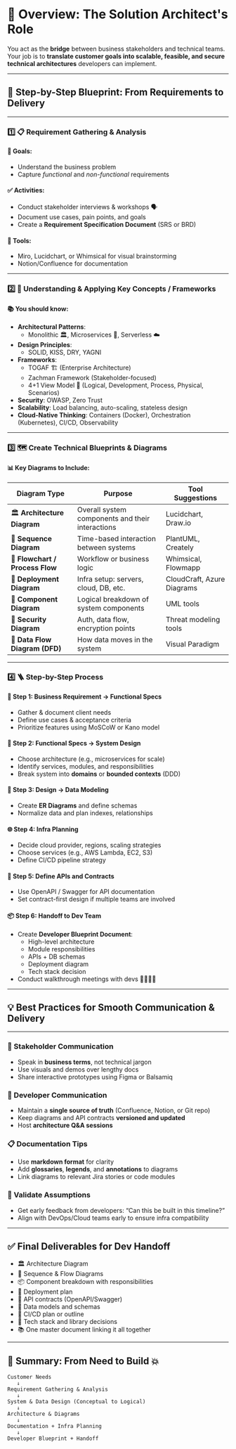# 🧭 Overview: The Solution Architect's Role  
You act as the **bridge** between business stakeholders and technical teams. Your job is to **translate customer goals into scalable, feasible, and secure technical architectures** developers can implement.

---

## 📌 Step-by-Step Blueprint: From Requirements to Delivery

---

### 1️⃣ 📋 **Requirement Gathering & Analysis**

#### 🎯 Goals:
- Understand the business problem
- Capture *functional* and *non-functional* requirements

#### ✅ Activities:
- Conduct stakeholder interviews & workshops 🗣️
- Document use cases, pain points, and goals
- Create a **Requirement Specification Document** (SRS or BRD)

#### 🧰 Tools:
- Miro, Lucidchart, or Whimsical for visual brainstorming
- Notion/Confluence for documentation

---

### 2️⃣ 🧠 **Understanding & Applying Key Concepts / Frameworks**

#### 📚 You should know:
- **Architectural Patterns**:
  - Monolithic 🏛️, Microservices 🧩, Serverless ☁️
- **Design Principles**:
  - SOLID, KISS, DRY, YAGNI
- **Frameworks**:
  - TOGAF 🏗️ (Enterprise Architecture)
  - Zachman Framework (Stakeholder-focused)
  - 4+1 View Model 🧿 (Logical, Development, Process, Physical, Scenarios)
- **Security**: OWASP, Zero Trust
- **Scalability**: Load balancing, auto-scaling, stateless design
- **Cloud-Native Thinking**: Containers (Docker), Orchestration (Kubernetes), CI/CD, Observability

---

### 3️⃣ 🗺️ **Create Technical Blueprints & Diagrams**

#### 📊 Key Diagrams to Include:

| Diagram Type | Purpose | Tool Suggestions |
|--------------|---------|------------------|
| 🏛️ **Architecture Diagram** | Overall system components and their interactions | Lucidchart, Draw.io |
| 🔁 **Sequence Diagram** | Time-based interaction between systems | PlantUML, Creately |
| 🔄 **Flowchart / Process Flow** | Workflow or business logic | Whimsical, Flowmapp |
| 🔧 **Deployment Diagram** | Infra setup: servers, cloud, DB, etc. | CloudCraft, Azure Diagrams |
| 📐 **Component Diagram** | Logical breakdown of system components | UML tools |
| 🔐 **Security Diagram** | Auth, data flow, encryption points | Threat modeling tools |
| 📶 **Data Flow Diagram (DFD)** | How data moves in the system | Visual Paradigm |

---

### 4️⃣ 🪜 **Step-by-Step Process**

#### 🧾 Step 1: Business Requirement → Functional Specs  
- Gather & document client needs  
- Define use cases & acceptance criteria  
- Prioritize features using MoSCoW or Kano model  

#### 🧱 Step 2: Functional Specs → System Design  
- Choose architecture (e.g., microservices for scale)  
- Identify services, modules, and responsibilities  
- Break system into **domains** or **bounded contexts** (DDD)  

#### 🧮 Step 3: Design → Data Modeling  
- Create **ER Diagrams** and define schemas  
- Normalize data and plan indexes, relationships  

#### 🌐 Step 4: Infra Planning  
- Decide cloud provider, regions, scaling strategies  
- Choose services (e.g., AWS Lambda, EC2, S3)  
- Define CI/CD pipeline strategy  

#### 🧩 Step 5: Define APIs and Contracts  
- Use OpenAPI / Swagger for API documentation  
- Set contract-first design if multiple teams are involved  

#### 📦 Step 6: Handoff to Dev Team  
- Create **Developer Blueprint Document**:
  - High-level architecture
  - Module responsibilities
  - APIs + DB schemas
  - Deployment diagram
  - Tech stack decision
- Conduct walkthrough meetings with devs 👨‍💻👩‍💻  

---

## 💡 Best Practices for Smooth Communication & Delivery

---

### 🤝 Stakeholder Communication
- Speak in **business terms**, not technical jargon  
- Use visuals and demos over lengthy docs  
- Share interactive prototypes using Figma or Balsamiq  

### 📣 Developer Communication
- Maintain a **single source of truth** (Confluence, Notion, or Git repo)  
- Keep diagrams and API contracts **versioned and updated**  
- Host **architecture Q&A sessions**  

### 📋 Documentation Tips
- Use **markdown format** for clarity  
- Add **glossaries**, **legends**, and **annotations** to diagrams  
- Link diagrams to relevant Jira stories or code modules  

### 🧪 Validate Assumptions
- Get early feedback from developers: “Can this be built in this timeline?”  
- Align with DevOps/Cloud teams early to ensure infra compatibility  

---

## ✅ Final Deliverables for Dev Handoff

- 🏛️ Architecture Diagram  
- 🔁 Sequence & Flow Diagrams  
- 📦 Component breakdown with responsibilities  
- 🔧 Deployment plan  
- 📄 API contracts (OpenAPI/Swagger)  
- 📁 Data models and schemas  
- 🚀 CI/CD plan or outline  
- 📝 Tech stack and library decisions  
- 📚 One master document linking it all together  

---

## 🏁 Summary: From Need to Build 💥

```plaintext
Customer Needs
   ↓
Requirement Gathering & Analysis
   ↓
System & Data Design (Conceptual to Logical)
   ↓
Architecture & Diagrams
   ↓
Documentation + Infra Planning
   ↓
Developer Blueprint + Handoff
```


